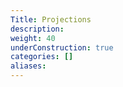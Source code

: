 ```yaml
---
Title: Projections
description:
weight: 40
underConstruction: true
categories: []
aliases:
---
```


